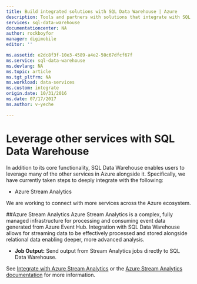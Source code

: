 ```yaml
---
title: Build integrated solutions with SQL Data Warehouse | Azure
description: Tools and partners with solutions that integrate with SQL Data Warehouse. 
services: sql-data-warehouse
documentationcenter: NA
author: rockboyfor
manager: digimobile
editor: ''

ms.assetid: e2dc8f3f-10e3-4589-a4e2-50c67dfcf67f
ms.service: sql-data-warehouse
ms.devlang: NA
ms.topic: article
ms.tgt_pltfrm: NA
ms.workload: data-services
ms.custom: integrate
origin.date: 10/31/2016
ms.date: 07/17/2017
ms.author: v-yeche

---
```


# Leverage other services with SQL Data Warehouse
In addition to its core functionality, SQL Data Warehouse enables users to leverage many of the other services in Azure alongside it.  Specifically, we have currently taken steps to deeply integrate with the following:

* Azure Stream Analytics
<!-- Not Available Power BI, Azure Data Factory, Azure Machine Learning -->

We are working to connect with more services across the Azure ecosystem.

<!-- Not Available ## Power BI -->
<!-- Not Available ## Azure Data Factory -->
<!-- Not Available ## Azure Machine Learning -->
##Azure Stream Analytics
Azure Stream Analytics is a complex, fully managed infrastructure for processing and consuming event data generated from Azure Event Hub.  Integration with SQL Data Warehouse allows for streaming data to be effectively processed and stored alongside relational data enabling deeper, more advanced analysis.  

* **Job Output:** Send output from Stream Analytics jobs directly to SQL Data Warehouse.

See [Integrate with Azure Stream Analytics](sql-data-warehouse-integrate-azure-stream-analytics.md) or the [Azure Stream Analytics documentation](http://docs.azure.cn/zh-cn/stream-analytics/) for more information.

<!--Image references-->

<!--Article references-->
[development overview]: sql-data-warehouse-overview-develop/

<!-- Not Available on [Azure Data Factory]: sql-data-warehouse-integrate-azure-data-factory.md -->
<!-- Not Available on [Azure Machine Learning]: sql-data-warehouse-integrate-azure-machine-learning.md -->
[Azure Stream Analytics]: sql-data-warehouse-integrate-azure-stream-analytics.md
<!-- Not Available on [Power BI]: sql-data-warehouse-integrate-power-bi.md -->
<!-- Not Available on [Partners]: sql-data-warehouse-partner-business-intelligence.md -->

<!--MSDN references-->

<!--Other Web references-->